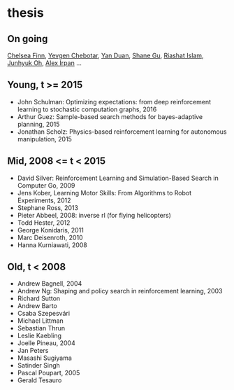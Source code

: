 # thesis

## On going
[Chelsea Finn](http://people.eecs.berkeley.edu/~cbfinn/),
[Yevgen Chebotar](http://www-clmc.usc.edu/Main/YevgenChebotar),
[Yan Duan](http://rockyduan.com/),
[Shane Gu](http://sg717.user.srcf.net/),
[Riashat Islam](https://riashatislam.com/),
[Junhyuk Oh](https://sites.google.com/a/umich.edu/junhyuk-oh/),
[Alex Irpan](https://www.alexirpan.com/)
...

## Young, t >= 2015 
* John Schulman: Optimizing expectations: from deep reinforcement learning to stochastic computation graphs, 2016
* Arthur Guez: Sample-based search methods for bayes-adaptive planning, 2015
* Jonathan Scholz: Physics-based reinforcement learning for autonomous manipulation, 2015

## Mid, 2008 <= t < 2015
* David Silver: Reinforcement Learning and Simulation-Based Search in Computer Go, 2009
* Jens Kober, Learning Motor Skills: From Algorithms to Robot Experiments, 2012
* Stephane Ross, 2013
* Pieter Abbeel, 2008: inverse rl (for flying helicopters)
* Todd Hester, 2012
* George Konidaris, 2011
* Marc Deisenroth, 2010
* Hanna Kurniawati, 2008

## Old, t < 2008
* Andrew Bagnell, 2004
* Andrew Ng: Shaping and policy search in reinforcement learning, 2003
* Richard Sutton
* Andrew Barto
* Csaba Szepesvári
* Michael Littman
* Sebastian Thrun
* Leslie Kaebling
* Joelle Pineau, 2004
* Jan Peters
* Masashi Sugiyama
* Satinder Singh
* Pascal Poupart, 2005
* Gerald Tesauro

